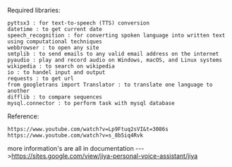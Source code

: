 Required libraries:

    pyttsx3 : for text-to-speech (TTS) conversion  
    datetime : to get current date  
    speech_recognition : for converting spoken language into written text using computational techniques   
    webbrowser : to open any site  
    smtplib : to send emails to any valid email address on the internet   
    pyaudio : play and record audio on Windows, macOS, and Linux systems   
    wikipedia : to search on wikipedia   
    io : to handel input and output  
    requests : to get url  
    from googletrans import Translator : to translate one language to another  
    difflib : to compare sequences   
    mysql.connector : to perform task with mysql database  

Reference:

    https://www.youtube.com/watch?v=Lp9Ftuq2sVI&t=3086s  
    https://www.youtube.com/watch?v=s_8b5iq4Rvk  

more information's are all in documentation --->https://sites.google.com/view/jiya-personal-voice-assistant/jiya
